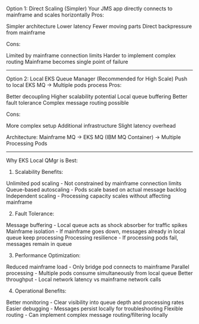 Option 1: Direct Scaling (Simpler)
Your JMS app directly connects to mainframe and scales horizontally
Pros:

Simpler architecture
Lower latency
Fewer moving parts
Direct backpressure from mainframe

Cons:

Limited by mainframe connection limits
Harder to implement complex routing
Mainframe becomes single point of failure


***********************************************
Option 2: Local EKS Queue Manager (Recommended for High Scale)
Push to local EKS MQ → Multiple pods process
Pros:

Better decoupling
Higher scalability potential
Local queue buffering
Better fault tolerance
Complex message routing possible

Cons:

More complex setup
Additional infrastructure
Slight latency overhead

Architecture:
Mainframe MQ → EKS MQ (IBM MQ Container) → Multiple Processing Pods


**************************************************************

Why EKS Local QMgr is Best:
1. Scalability Benefits:

Unlimited pod scaling - Not constrained by mainframe connection limits
Queue-based autoscaling - Pods scale based on actual message backlog
Independent scaling - Processing capacity scales without affecting mainframe

2. Fault Tolerance:

Message buffering - Local queue acts as shock absorber for traffic spikes
Mainframe isolation - If mainframe goes down, messages already in local queue keep processing
Processing resilience - If processing pods fail, messages remain in queue

3. Performance Optimization:

Reduced mainframe load - Only bridge pod connects to mainframe
Parallel processing - Multiple pods consume simultaneously from local queue
Better throughput - Local network latency vs mainframe network calls

4. Operational Benefits:

Better monitoring - Clear visibility into queue depth and processing rates
Easier debugging - Messages persist locally for troubleshooting
Flexible routing - Can implement complex message routing/filtering locally
